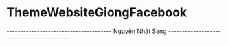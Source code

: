# ThemeWebsiteGiongFacebook

-------------------------------------- Nguyễn Nhật Sang ------------------------------------------
